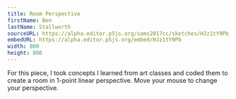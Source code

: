 ```yaml
---
title: Room Perspective
firstName: Ben
lastName: Stallworth
sourceURL: https://alpha.editor.p5js.org/sams2017cc/sketches/HJz1tY9Pb
embedURL: https://alpha.editor.p5js.org/embed/HJz1tY9Pb
width: 800
height: 800
---
```


For this piece, I took concepts I learned from art classes and coded them
to create a room in 1-point linear perspective. Move your mouse to change
your perspective.
